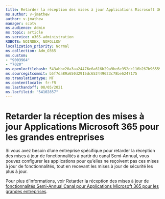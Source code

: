 ```yaml
---
title: Retarder la réception des mises à jour Applications Microsoft 365 pour les grandes entreprises
ms.author: v-jmathew
author: v-jmathew
manager: scotv
ms.audience: Admin
ms.topic: article
ms.service: o365-administration
ROBOTS: NOINDEX, NOFOLLOW
localization_priority: Normal
ms.collection: Adm_O365
ms.custom:
- "9003964"
- "7020"
ms.openlocfilehash: 543abbe20a3aa24476e6a616b29a9be6e952dc116b267b965597006d9413e02c
ms.sourcegitcommit: b5f7da89a650d2915dc652449623c78be6247175
ms.translationtype: MT
ms.contentlocale: fr-FR
ms.lasthandoff: 08/05/2021
ms.locfileid: "54102857"
---
```

# <a name="delay-receiving-updates-to-microsoft-365-apps-for-enterprise"></a>Retarder la réception des mises à jour Applications Microsoft 365 pour les grandes entreprises

Si vous avez besoin d’une entreprise spécifique pour retarder la réception des mises à jour de fonctionnalités à partir du canal Semi-Annual, vous pouvez configurer les applications pour qu’elles ne reçoivent pas ces mises à jour de fonctionnalités, tout en recevant les mises à jour de sécurité les plus à jour.

Pour plus d’informations, voir Retarder la réception des mises à jour de [fonctionnalités Semi-Annual Canal pour Applications Microsoft 365 pour les grandes entreprises](https://go.microsoft.com/fwlink/?linkid=2109533).
